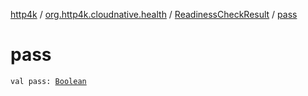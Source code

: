 [http4k](../../index.md) / [org.http4k.cloudnative.health](../index.md) / [ReadinessCheckResult](index.md) / [pass](./pass.md)

# pass

`val pass: `[`Boolean`](https://kotlinlang.org/api/latest/jvm/stdlib/kotlin/-boolean/index.html)